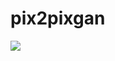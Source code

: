 # pix2pixgan
<img src='[imgs/edges2cats.jpg](https://ustccoder.github.io/images/Generative_adversarial/pix2pix.png)'/>
